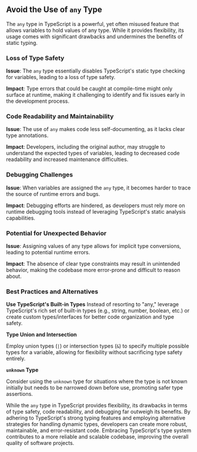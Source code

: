 ## Avoid the Use of `any` Type

The `any` type in TypeScript is a powerful, yet often misused feature that allows variables to hold values of any type. While it provides flexibility, its usage comes with significant drawbacks and undermines the benefits of static typing.

### Loss of Type Safety

**Issue**: The `any` type essentially disables TypeScript's static type checking for variables, leading to a loss of type safety.

**Impact**: Type errors that could be caught at compile-time might only surface at runtime, making it challenging to identify and fix issues early in the development process.

### Code Readability and Maintainability
**Issue**: The use of `any` makes code less self-documenting, as it lacks clear type annotations.

**Impact**: Developers, including the original author, may struggle to understand the expected types of variables, leading to decreased code readability and increased maintenance difficulties.

### Debugging Challenges
**Issue**: When variables are assigned the `any` type, it becomes harder to trace the source of runtime errors and bugs.

**Impact**: Debugging efforts are hindered, as developers must rely more on runtime debugging tools instead of leveraging TypeScript's static analysis capabilities.

### Potential for Unexpected Behavior
**Issue**: Assigning values of any type allows for implicit type conversions, leading to potential runtime errors.

**Impact**: The absence of clear type constraints may result in unintended behavior, making the codebase more error-prone and difficult to reason about.

### Best Practices and Alternatives

**Use TypeScript's Built-in Types**
 Instead of resorting to "any," leverage TypeScript's rich set of built-in types (e.g., string, number, boolean, etc.) or create custom types/interfaces for better code organization and type safety.

**Type Union and Intersection**

Employ union types (`|`) or intersection types (`&`) to specify multiple possible types for a variable, allowing for flexibility without sacrificing type safety entirely.

**`unknown` Type**

Consider using the `unknown` type for situations where the type is not known initially but needs to be narrowed down before use, promoting safer type assertions.


While the `any` type in TypeScript provides flexibility, its drawbacks in terms of type safety, code readability, and debugging far outweigh its benefits. By adhering to TypeScript's strong typing features and employing alternative strategies for handling dynamic types, developers can create more robust, maintainable, and error-resistant code. Embracing TypeScript's type system contributes to a more reliable and scalable codebase, improving the overall quality of software projects.




